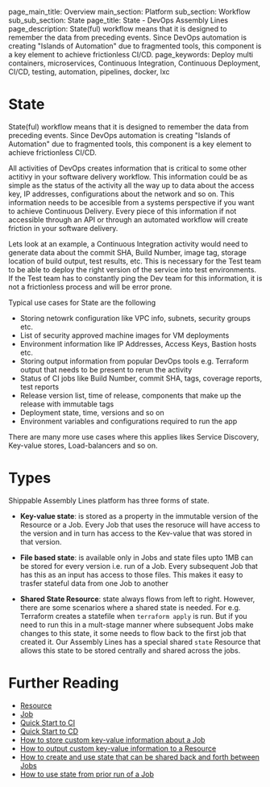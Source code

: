 page_main_title: Overview
main_section: Platform
sub_section: Workflow
sub_sub_section: State
page_title: State - DevOps Assembly Lines
page_description: State(ful) workflow means that it is designed to remember the data from preceding events. Since DevOps automation is creating "Islands of Automation" due to fragmented tools, this component is a key element to achieve frictionless CI/CD.
page_keywords: Deploy multi containers, microservices, Continuous Integration, Continuous Deployment, CI/CD, testing, automation, pipelines, docker, lxc

# State
State(ful) workflow means that it is designed to remember the data from preceding events. Since DevOps automation is creating "Islands of Automation" due to fragmented tools, this component is a key element to achieve frictionless CI/CD.

All activities of DevOps creates information that is critical to some other actitivy in your software delivery workflow. This information could be as simple as the status of the activity all the way up to data about the access key, IP addresses, configurations about the network and so on. This information needs to be accesible from a systems perspective if you want to achieve Continuous Delivery. Every piece of this information if not accessible through an API or through an automated workflow will create friction in your software delivery.

Lets look at an example, a Continuous Integration activity would need to generate data about the commit SHA, Build Number, image tag, storage location of build output, test results, etc. This is necessary for the Test team to be able to deploy the right version of the service into test environments. If the Test team has to constantly ping the Dev team for this information, it is not a frictionless process and will be error prone.

Typical use cases for State are the following

* Storing netowrk configuration like VPC info, subnets, security groups etc.
* List of security approved machine images for VM deployments
* Environment information like IP Addresses, Access Keys, Bastion hosts etc.
* Storing output information from popular DevOps tools e.g. Terraform output that needs to be present to rerun the activity
* Status of CI jobs like Build Number, commit SHA, tags, coverage reports, test reports
* Release version list, time of release, components that make up the release with immutable tags
* Deployment state, time, versions and so on
* Environment variables and configurations required to run the app

There are many more use cases where this applies likes Service Discovery, Key-value stores, Load-balancers and so on.

<a name="types"></a>
# Types
Shippable Assembly Lines platform has three forms of state.

* **Key-value state**: is stored as a property in the immutable version of the Resource or a Job. Every Job that uses the resoruce will have access to the version and in turn has access to the Kev-value that was stored in that version.

* **File based state**: is available only in Jobs and state files upto 1MB can be stored for every version i.e. run of a Job. Every subsequent Job that has this as an input has access to those files. This makes it easy to trasfer stateful data from one Job to another

* **Shared State Resource**: state always flows from left to right. However, there are some scenarios where a shared state is needed. For e.g. Terraform creates a statefile when `terraform apply` is run. But if you need to run this in a mult-stage manner where subsequent Jobs make changes to this state, it some needs to flow back to the first job that created it. Our Assembly Lines has a special shared `state` Resource that allows this state to be stored centrally and shared across the jobs.  

# Further Reading
* [Resource](/platform/workflow/resource/overview)
* [Job](/platform/workflow/job/overview)
* [Quick Start to CI](getting-started/ci-sample)
* [Quick Start to CD](getting-started/cd-sample)
* [How to store custom key-value information about a Job](/platform/tutorial/workflow/howto-share-data-between-runs.md)
* [How to output custom key-value information to a Resource](/platform/tutorial/workflow/howto-output-keyvalues-to-resources.md)
* [How to create and use state that can be shared back and forth between Jobs ](/platform/tutorial/workflow/howto-share-data-between-jobs.md)
* [How to use state from prior run of a Job](/platform/tutorial/workflow/howto-share-data-between-runs.md)
